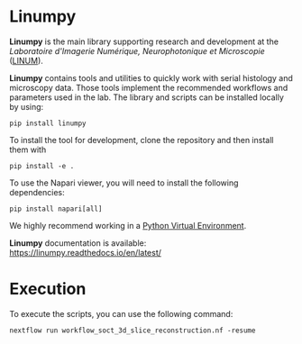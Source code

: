 # Linumpy

**Linumpy** is the main library supporting research and development at the *Laboratoire d'Imagerie Numérique, Neurophotonique et Microscopie* ([LINUM]).

**Linumpy** contains tools and utilities to quickly work with serial histology and microscopy data. Those tools implement the recommended workflows and parameters used in the lab. The library and scripts can be installed locally by using:

```
pip install linumpy
```

To install the tool for development, clone the repository and then install them with

```
pip install -e .
```

To use the Napari viewer, you will need to install the following dependencies:

```
pip install napari[all]
``` 

We highly recommend working in a [Python Virtual Environment].

[LINUM]:https://linum.info.uqam.ca
[Python Virtual Environment]:https://virtualenv.pypa.io/en/latest/

**Linumpy** documentation is available: https://linumpy.readthedocs.io/en/latest/

# Execution

To execute the scripts, you can use the following command:

```
nextflow run workflow_soct_3d_slice_reconstruction.nf -resume
```

